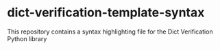 # dict-verification-template-syntax

This repository contains a syntax highlighting file for the Dict Verification Python library
